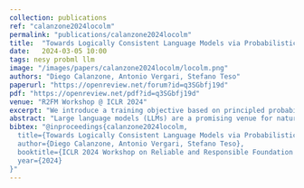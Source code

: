 ```yaml
---
collection: publications
ref: "calanzone2024locolm"
permalink: "publications/calanzone2024locolm"
title:  "Towards Logically Consistent Language Models via Probabilistic Reasoning"
date:   2024-03-05 10:00
tags: nesy probml llm
image: "/images/papers/calanzone2024locolm/locolm.png"
authors: "Diego Calanzone, Antonio Vergari, Stefano Teso"
paperurl: "https://openreview.net/forum?id=q3SGbfj19d"
pdf: "https://openreview.net/pdf?id=q3SGbfj19d"
venue: "R2FM Workshop @ ICLR 2024"
excerpt: "We introduce a training objective based on principled probabilistic reasoning that teaches a LLM to be logically consistent with a set of external facts and rules, allowing to extrapolate to unseen but semantically similar factual knowledge."
abstract: "Large language models (LLMs) are a promising venue for natural language understanding and generation tasks. However, current LLMs are far from reliable: they are prone to generate non-factual information and, more crucially, to contradict themselves when prompted to reason about beliefs of the world. These problems are currently addressed with large scale fine-tuning or by delegating consistent reasoning to external tools. In this work, we strive for a middle ground and introduce a training objective based on principled probabilistic reasoning that teaches a LLM to be consistent with external knowledge in the form of a set of facts and rules. Fine-tuning with our loss on a limited set of facts enables our LLMs to be more logically consistent than previous baselines and allows them to extrapolate to unseen but semantically similar factual knowledge more systematically."
bibtex: "@inproceedings{calanzone2024locolm,
  title={Towards Logically Consistent Language Models via Probabilistic Reasoning},
  author={Diego Calanzone, Antonio Vergari, Stefano Teso},
  booktitle={ICLR 2024 Workshop on Reliable and Responsible Foundation Models},
  year={2024}
}"
---
```


